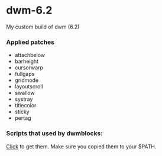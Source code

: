 # dwm-6.2
My custom build of dwm (6.2)

### Applied patches
- attachbelow
- barheight
- cursorwarp
- fullgaps
- gridmode
- layoutscroll
- swallow
- systray
- titlecolor
- sticky
- pertag

### Scripts that used by dwmblocks:
[Click](https://github.com/berkoezel/dotfiles-n/tree/master/meta-and-helpers/statusbar) to get them. Make sure you copied them to your $PATH.


